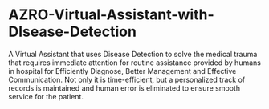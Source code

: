 # AZRO-Virtual-Assistant-with-DIsease-Detection
A Virtual Assistant that uses Disease Detection to solve the medical trauma that requires immediate attention for routine assistance provided by humans in hospital for Efficiently Diagnose, Better Management and Effective Communication. Not only it is time-efficient, but a personalized track of records is maintained and human error is eliminated to ensure smooth service for the patient.
